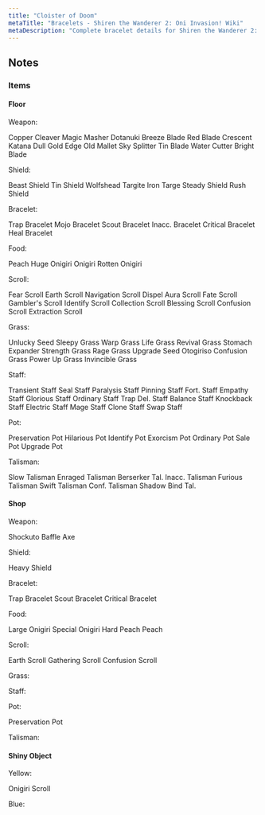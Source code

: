```yaml
---
title: "Cloister of Doom"
metaTitle: "Bracelets - Shiren the Wanderer 2: Oni Invasion! Wiki"
metaDescription: "Complete bracelet details for Shiren the Wanderer 2: Oni Invasion!"
---
```


## Notes

### Items

#### Floor

Weapon:

Copper Cleaver
Magic Masher
Dotanuki
Breeze Blade
Red Blade
Crescent Katana
Dull Gold Edge
Old Mallet
Sky Splitter
Tin Blade
Water Cutter
Bright Blade

Shield:

Beast Shield
Tin Shield
Wolfshead
Targite
Iron Targe
Steady Shield
Rush Shield

Bracelet:

Trap Bracelet
Mojo Bracelet
Scout Bracelet
Inacc. Bracelet
Critical Bracelet
Heal Bracelet

Food:

Peach
Huge Onigiri
Onigiri
Rotten Onigiri

Scroll:

Fear Scroll
Earth Scroll
Navigation Scroll
Dispel Aura Scroll
Fate Scroll
Gambler's Scroll
Identify Scroll
Collection Scroll
Blessing Scroll
Confusion Scroll
Extraction Scroll

Grass:

Unlucky Seed
Sleepy Grass
Warp Grass
Life Grass
Revival Grass
Stomach Expander
Strength Grass
Rage Grass
Upgrade Seed
Otogiriso
Confusion Grass
Power Up Grass
Invincible Grass

Staff:

Transient Staff
Seal Staff
Paralysis Staff
Pinning Staff
Fort. Staff
Empathy Staff
Glorious Staff
Ordinary Staff
Trap Del. Staff
Balance Staff
Knockback Staff
Electric Staff
Mage Staff
Clone Staff
Swap Staff

Pot:

Preservation Pot
Hilarious Pot
Identify Pot
Exorcism Pot
Ordinary Pot
Sale Pot
Upgrade Pot

Talisman:

Slow Talisman
Enraged Talisman
Berserker Tal.
Inacc. Talisman
Furious Talisman
Swift Talisman
Conf. Talisman
Shadow Bind Tal.

#### Shop

Weapon:

Shockuto
Baffle Axe

Shield:

Heavy Shield

Bracelet:

Trap Bracelet
Scout Bracelet
Critical Bracelet

Food:

Large Onigiri
Special Onigiri
Hard Peach
Peach

Scroll:

Earth Scroll
Gathering Scroll
Confusion Scroll

Grass:



Staff:



Pot:

Preservation Pot

Talisman:



#### Shiny Object

Yellow:

Onigiri Scroll

Blue:

